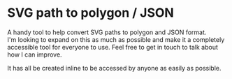 # SVG path to polygon / JSON
A handy tool to help convert SVG paths to polygon and JSON format. 
<br>
I'm looking to expand on this as much as possible and make it a completely accessible tool for everyone to use.
Feel free to get in touch to talk about how I can improve. 

It has all be created inline to be accessed by anyone as easily as possible. 
